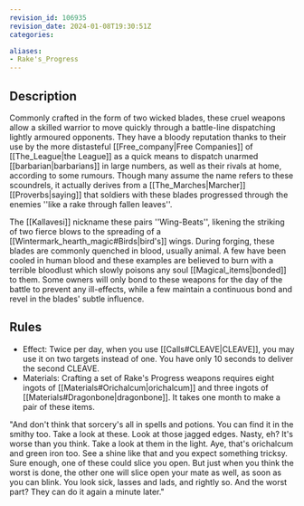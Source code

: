```yaml
---
revision_id: 106935
revision_date: 2024-01-08T19:30:51Z
categories:

aliases:
- Rake's_Progress
---
```



## Description
Commonly crafted in the form of two wicked blades, these cruel weapons allow a skilled warrior to move quickly through a battle-line dispatching lightly armoured opponents. They have a bloody reputation thanks to their use by the more distasteful [[Free_company|Free Companies]] of [[The_League|the League]] as a quick means to dispatch unarmed [[barbarian|barbarians]] in large numbers, as well as their rivals at home, according to some rumours. Though many assume the name refers to these scoundrels, it actually derives from a [[The_Marches|Marcher]] [[Proverbs|saying]] that soldiers with these blades progressed through the enemies ''like a rake through fallen leaves''.  

The [[Kallavesi]] nickname these pairs ''Wing-Beats'', likening the striking of two fierce blows to the spreading of a [[Wintermark_hearth_magic#Birds|bird's]] wings. During forging, these blades are commonly quenched in blood, usually animal. A few have been cooled in human blood and these examples are believed to burn with a terrible bloodlust which slowly poisons any soul [[Magical_items|bonded]] to them. Some owners will only bond to these weapons for the day of the battle to prevent any ill-effects, while a few maintain a continuous bond and revel in the blades' subtle influence.

## Rules

* Effect: Twice per day, when you use [[Calls#CLEAVE|CLEAVE]], you may use it on two targets instead of one. You have only 10 seconds to deliver the second CLEAVE.
* Materials: Crafting a set of Rake's Progress weapons requires eight ingots of [[Materials#Orichalcum|orichalcum]] and three ingots of [[Materials#Dragonbone|dragonbone]]. It takes one month to make a pair of these items.


"And don't think that sorcery's all in spells and potions. You can find it in the smithy too. Take a look at these. Look at those jagged edges. Nasty, eh? It's worse than you think. Take a look at them in the light. Aye, that's orichalcum and green iron too. See a shine like that and you expect something tricksy. Sure enough, one of these could slice you open. But just when you think the worst is done, the other one will slice open your mate as well, as soon as you can blink. You look sick, lasses and lads, and rightly so. And the worst part?
They can do it again a minute later."

